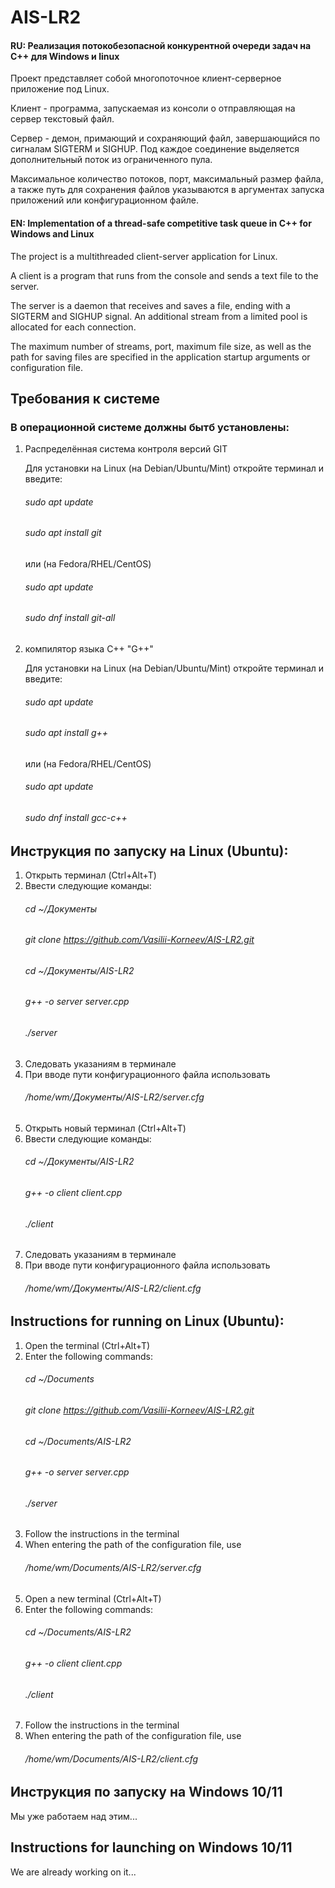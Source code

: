 # AIS-LR2
#### RU: Реализация потокобезопасной конкурентной очереди задач на С++ для Windows и linux

   Проект представляет собой многопоточное клиент-серверное приложение под Linux. 

   Клиент - программа, запускаемая из консоли о отправляющая на сервер текстовый файл. 
   
   Сервер - демон, примающий и сохраняющий файл, завершающийся по сигналам SIGTERM и SIGHUP. Под каждое соединение выделяется дополнительный поток из ограниченного пула. 
   
   Максимальное количество потоков, порт, максимальный размер файла, а также путь для сохранения файлов указываются в аргументах запуска приложений или конфигурационном файле.
   
#### EN: Implementation of a thread-safe competitive task queue in C++ for Windows and Linux

   The project is a multithreaded client-server application for Linux.

   A client is a program that runs from the console and sends a text file to the server.

   The server is a daemon that receives and saves a file, ending with a SIGTERM and SIGHUP signal. An additional stream from a limited pool is allocated for each connection.

   The maximum number of streams, port, maximum file size, as well as the path for saving files are specified in the application startup arguments or configuration file.

## Требования к системе
 ### В операционной системе должны бытб установлены:
   1) Распределённая система контроля версий GIT

      Для установки на Linux (на Debian/Ubuntu/Mint) откройте терминал и введите:
      ###### sudo apt update
      ###### sudo apt install git
      или (на Fedora/RHEL/CentOS)
      ###### sudo apt update
      ###### sudo dnf install git-all

   3) компилятор языка C++ "G++"

      Для установки на Linux (на Debian/Ubuntu/Mint) откройте терминал и введите:
      ###### sudo apt update
      ###### sudo apt install g++
      или (на Fedora/RHEL/CentOS)
      ###### sudo apt update
      ###### sudo dnf install gcc-c++
   
## Инструкция по запуску на Linux (Ubuntu):
1) Открыть терминал (Ctrl+Alt+T)
2) Ввести следующие команды:
   ###### cd ~/Документы
   ###### git clone https://github.com/Vasilii-Korneev/AIS-LR2.git
   ###### cd ~/Документы/AIS-LR2
   ###### g++ -o server server.cpp  
   ###### ./server
3) Следовать указаниям в терминале
4) При вводе пути конфигурационного файла использовать
   ###### /home/wm/Документы/AIS-LR2/server.cfg
5) Открыть новый терминал (Ctrl+Alt+T)
6) Ввести следующие команды:
   ###### cd ~/Документы/AIS-LR2
   ###### g++ -o client client.cpp  
   ###### ./client
7) Следовать указаниям в терминале
8) При вводе пути конфигурационного файла использовать
   ###### /home/wm/Документы/AIS-LR2/client.cfg
## Instructions for running on Linux (Ubuntu):
1) Open the terminal (Ctrl+Alt+T)
2) Enter the following commands:
   ###### cd ~/Documents
   ###### git clone https://github.com/Vasilii-Korneev/AIS-LR2.git
   ###### cd ~/Documents/AIS-LR2
   ###### g++ -o server server.cpp
   ###### ./server
3) Follow the instructions in the terminal
4) When entering the path of the configuration file, use
   ###### /home/wm/Documents/AIS-LR2/server.cfg
5) Open a new terminal (Ctrl+Alt+T)
6) Enter the following commands:
   ###### cd ~/Documents/AIS-LR2
   ###### g++ -o client client.cpp
   ###### ./client
7) Follow the instructions in the terminal
8) When entering the path of the configuration file, use
   ###### /home/wm/Documents/AIS-LR2/client.cfg
   
## Инструкция по запуску на Windows 10/11
   Мы уже работаем над этим...
## Instructions for launching on Windows 10/11
   We are already working on it...
